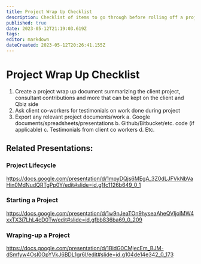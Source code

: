 ```yaml
---
title: Project Wrap Up Checklist
description: Checklist of items to go through before rolling off a project
published: true
date: 2023-05-12T21:19:03.619Z
tags: 
editor: markdown
dateCreated: 2023-05-12T20:26:41.155Z
---
```


# Project Wrap Up Checklist

1. Create a project wrap up document summarizing the client project, consultant contributions and more that can be kept on the client and Qbiz side
2. Ask client co-workers for testimonials on work done during project
3. Export any relevant project documents/work
	a. Google documents/spreadsheets/presentations
  b. Github/Bitbucket/etc. code (if applicable)
  c. Testimonials from client co workers
  d. Etc.
  
## Related Presentations:
### Project Lifecycle
https://docs.google.com/presentation/d/1mpyDQjs6MEgA_3Z0dLJFVkNbVaHin0MdNudQRTgPp0Y/edit#slide=id.g1fc1126b649_0_1

### Starting a Project
https://docs.google.com/presentation/d/1w9nJeaTOn9hyseaAheQVIjolMW4xxTX3i7LhL4cD0Tw/edit#slide=id.gfbb836ba69_0_209

### Wraping-up a Project
https://docs.google.com/presentation/d/1BldG0CMjecEm_BJM-dSmfyw4OsI0OpYVkJ6BDL1gr6I/edit#slide=id.g104de14e342_0_173
  